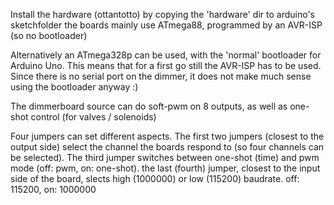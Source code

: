 Install the hardware (ottantotto) by copying the 'hardware' dir to arduino's sketchfolder
the boards mainly use ATmega88, programmed by an AVR-ISP (so no bootloader)

Alternatively an ATmega328p can be used, with the 'normal' bootloader for Arduino Uno. This means that for a first go still the AVR-ISP has to be used. Since there is no serial port on the dimmer, it does not make much sense using the bootloader anyway :)

The dimmerboard source can do soft-pwm on 8 outputs, as well as one-shot control (for valves / solenoids)

Four jumpers can set different aspects. The first two jumpers (closest to the output side) select the channel the boards respond to (so four channels can be selected). The third jumper switches between one-shot (time) and pwm mode (off: pwm, on: one-shot). the last (fourth) jumper, closest to the input side of the board, slects high (1000000) or low (115200) baudrate. off: 115200, on: 1000000

